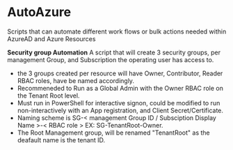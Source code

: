 # AutoAzure
Scripts that can automate different work flows or bulk actions needed within AzureAD and Azure Resources

<b>Security group Automation</b>
  A script that will create 3 security groups, per management Group, and Subscription the operating user has access to.
  <ul>
    <li>the 3 groups created per resource will have Owner, Contributor, Reader RBAC roles, have be named accordingly.</li>
    <li>Recommeneded to Run as a Global Admin with the Owner RBAC role on the Tenant Root level.</li>
    <li>Must run in PowerShell for interactive signon, could be modified to run non-interactively with an App registration, and Client Secret/Certificate.</li>
    <li>Naming scheme is SG-< management Group ID / Subsciption Display Name >-< RBAC role > EX: SG-TenantRoot-Owner.</li>
    <li>The Root Management group, will be renamed "TenantRoot" as the deafault name is the tenant ID.</li>
  </ul>
